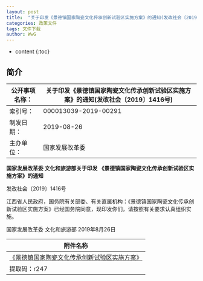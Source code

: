 ```yaml
---
layout: post
title:  "关于印发《景德镇国家陶瓷文化传承创新试验区实施方案》的通知(发改社会〔2019〕1416号)"
categories: 政策文件
tags: 文件下载
author: WwG
---
```


* content
{:toc}

## 简介

公开事项名称： | 关于印发《景德镇国家陶瓷文化传承创新试验区实施方案》的通知(发改社会〔2019〕1416号)
-------------- | ------------------------------------------------------------
索引号：       | 000013039-2019-00291                                        
制发日期：     | 2019-08-26                                                  
主办单位：     | 国家发展改革委                                              



**国家发展改革委  文化和旅游部关于印发** 
**《景德镇国家陶瓷文化传承创新试验区实施方案》的通知**


发改社会〔2019〕1416号

江西省人民政府，国务院有关部委、有关直属机构：《景德镇国家陶瓷文化传承创新试验区实施方案》已经国务院同意，现印发你们，请按照有关要求认真组织实施。

国家发展改革委 
文化和旅游部  2019年8月26日 

| 附件名称                                                     |
| ------------------------------------------------------------ |
| [《景德镇国家陶瓷文化传承创新试验区实施方案》](https://pan.baidu.com/s/1HfswjbImAn5pkNacTXiOPA) |
| 提取码：r247                                                 |                                           |

